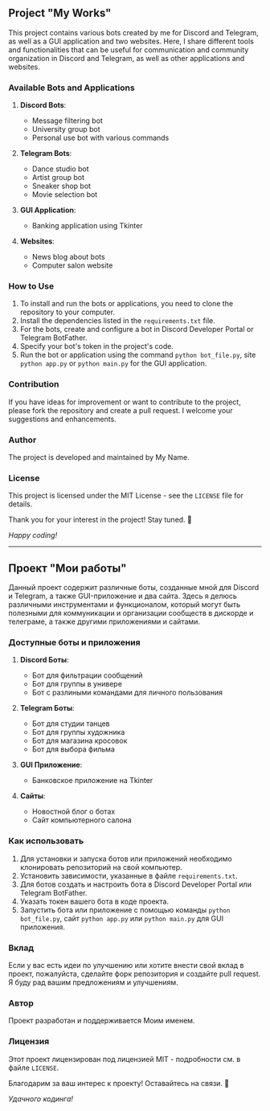 ## Project "My Works"

This project contains various bots created by me for Discord and Telegram, as well as a GUI application and two websites. Here, I share different tools and functionalities that can be useful for communication and community organization in Discord and Telegram, as well as other applications and websites.

### Available Bots and Applications

1. **Discord Bots**:
   - Message filtering bot
   - University group bot
   - Personal use bot with various commands

2. **Telegram Bots**:
   - Dance studio bot
   - Artist group bot
   - Sneaker shop bot
   - Movie selection bot

3. **GUI Application**:
   - Banking application using Tkinter

4. **Websites**:
   - News blog about bots
   - Computer salon website

### How to Use

1. To install and run the bots or applications, you need to clone the repository to your computer.
2. Install the dependencies listed in the `requirements.txt` file.
3. For the bots, create and configure a bot in Discord Developer Portal or Telegram BotFather.
4. Specify your bot's token in the project's code.
5. Run the bot or application using the command `python bot_file.py`, site `python app.py` or `python main.py` for the GUI application.

### Contribution

If you have ideas for improvement or want to contribute to the project, please fork the repository and create a pull request. I welcome your suggestions and enhancements.

### Author

The project is developed and maintained by My Name.

### License

This project is licensed under the MIT License - see the `LICENSE` file for details.

Thank you for your interest in the project! Stay tuned. 🚀

*Happy coding!*

-----------------------------------------------------------------------------------------------------------------------------------------------------------------------------------------------------------------------------------

## Проект "Мои работы"

Данный проект содержит различные боты, созданные мной для Discord и Telegram, а также GUI-приложение и два сайта. Здесь я делюсь различными инструментами и функционалом, который могут быть полезными для коммуникации и организации сообществ в дискорде и телеграме, а также другими приложениями и сайтами.

### Доступные боты и приложения

1. **Discord Боты**:
   - Бот для фильтрации сообщений
   - Бот для группы в универе
   - Бот с разлиными командами для личного пользования

2. **Telegram Боты**:
   - Бот для студии танцев
   - Бот для группы художника
   - Бот для магазина кросовок
   - Бот для выбора фильма

3. **GUI Приложение**:
   - Банковское приложение на Tkinter

4. **Сайты**:
   - Новостной блог о ботах
   - Сайт компьютерного салона

### Как использовать

1. Для установки и запуска ботов или приложений необходимо клонировать репозиторий на свой компьютер.
2. Установить зависимости, указанные в файле `requirements.txt`.
3. Для ботов создать и настроить бота в Discord Developer Portal или Telegram BotFather.
4. Указать токен вашего бота в коде проекта.
5. Запустить бота или приложение с помощью команды `python bot_file.py`, сайт `python app.py` или `python main.py` для GUI приложения.

### Вклад

Если у вас есть идеи по улучшению или хотите внести свой вклад в проект, пожалуйста, сделайте форк репозитория и создайте pull request. Я буду рад вашим предложениям и улучшениям.

### Автор

Проект разработан и поддерживается Моим именем.

### Лицензия

Этот проект лицензирован под лицензией MIT - подробности см. в файле `LICENSE`.

Благодарим за ваш интерес к проекту! Оставайтесь на связи. 🚀

*Удачного кодинга!*

